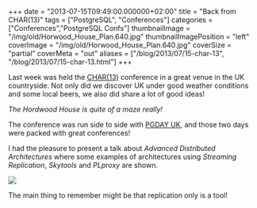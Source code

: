 +++
date = "2013-07-15T09:49:00.000000+02:00"
title = "Back from CHAR(13)"
tags = ["PostgreSQL", "Conferences"]
categories = ["Conferences","PostgreSQL Confs"]
thumbnailImage = "/img/old/Horwood_House_Plan.640.jpg"
thumbnailImagePosition = "left"
coverImage = "/img/old/Horwood_House_Plan.640.jpg"
coverSize = "partial"
coverMeta = "out"
aliases = ["/blog/2013/07/15-char-13",
           "/blog/2013/07/15-char-13.html"]
+++

Last week was held the 
[CHAR(13)](http://char13.info/schedule) conference in a great venue in the UK
countryside. Not only did we discover UK under good weather conditions and
some local beers, we also did share a lot of good ideas!


*The Hordwood House is quite of a maze really!*

The conference was run side to side with 
[PGDAY UK](http://postgresqlusergroup.org.uk/schedule), and those two days were
packed with great conferences!

I had the pleasure to present a talk about 
*Advanced Distributed
Architectures* where some examples of architectures using 
*Streaming
Replication*, 
*Skytools* and 
*PLproxy* are shown.


<div class="figure center dim-margin">
  <a href="/images/confs/distributed.pdf">
    <img src="/img/old/distributed.png">
  </a>
</div>

The main thing to remember might be that replication only is a tool!
